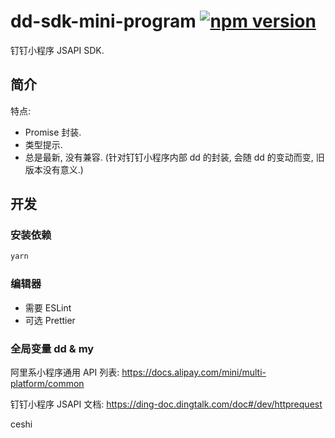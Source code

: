 # dd-sdk-mini-program [![npm version](https://img.shields.io/npm/v/@zsqk/dd-sdk-mini-program.svg?style=flat)](https://www.npmjs.com/package/@zsqk/dd-sdk-mini-program)

钉钉小程序 JSAPI SDK.

## 简介

特点:

- Promise 封装.
- 类型提示.
- 总是最新, 没有兼容.
  (针对钉钉小程序内部 dd 的封装, 会随 dd 的变动而变, 旧版本没有意义.)

## 开发

### 安装依赖

```sh
yarn
```

### 编辑器

- 需要 ESLint
- 可选 Prettier

### 全局变量 dd & my

阿里系小程序通用 API 列表:
<https://docs.alipay.com/mini/multi-platform/common>

钉钉小程序 JSAPI 文档:
<https://ding-doc.dingtalk.com/doc#/dev/httprequest>

ceshi